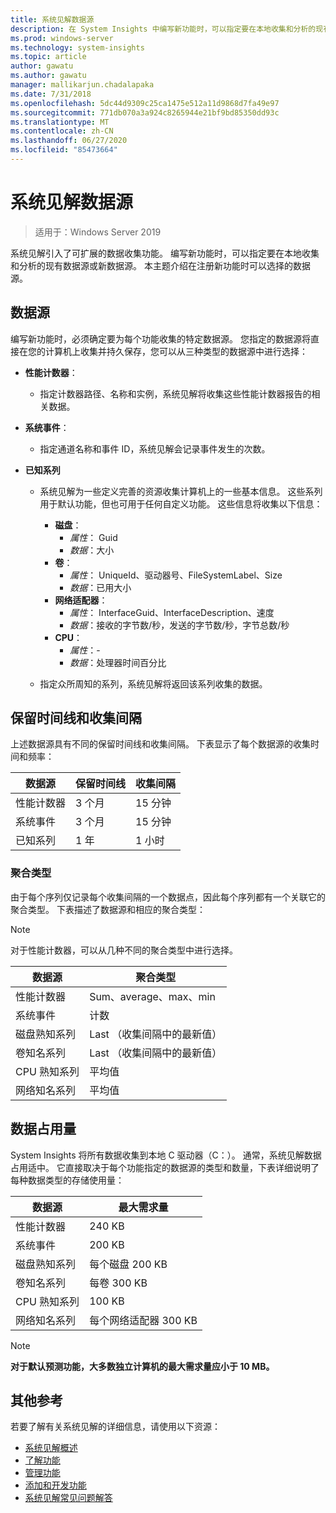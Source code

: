 ```yaml
---
title: 系统见解数据源
description: 在 System Insights 中编写新功能时，可以指定要在本地收集和分析的现有数据源或新数据源。 本主题介绍在注册新功能时可以选择的数据源。
ms.prod: windows-server
ms.technology: system-insights
ms.topic: article
author: gawatu
ms.author: gawatu
manager: mallikarjun.chadalapaka
ms.date: 7/31/2018
ms.openlocfilehash: 5dc44d9309c25ca1475e512a11d9868d7fa49e97
ms.sourcegitcommit: 771db070a3a924c8265944e21bf9bd85350dd93c
ms.translationtype: MT
ms.contentlocale: zh-CN
ms.lasthandoff: 06/27/2020
ms.locfileid: "85473664"
---
```

# <a name="system-insights-data-sources"></a>系统见解数据源

>适用于：Windows Server 2019

系统见解引入了可扩展的数据收集功能。 编写新功能时，可以指定要在本地收集和分析的现有数据源或新数据源。 本主题介绍在注册新功能时可以选择的数据源。

## <a name="data-sources"></a>数据源
编写新功能时，必须确定要为每个功能收集的特定数据源。 您指定的数据源将直接在您的计算机上收集并持久保存，您可以从三种类型的数据源中进行选择：

- **性能计数器**：
    - 指定计数器路径、名称和实例，系统见解将收集这些性能计数器报告的相关数据。

- **系统事件**：
    - 指定通道名称和事件 ID，系统见解会记录事件发生的次数。

- **已知系列**
    - 系统见解为一些定义完善的资源收集计算机上的一些基本信息。 这些系列用于默认功能，但也可用于任何自定义功能。 这些信息将收集以下信息：

        - **磁盘**：
            - *属性*： Guid
            - *数据*：大小
        - **卷**：
            - *属性*： UniqueId、驱动器号、FileSystemLabel、Size
            - *数据*：已用大小
        - **网络适配器**：
            - *属性*： InterfaceGuid、InterfaceDescription、速度
            - *数据*：接收的字节数/秒，发送的字节数/秒，字节总数/秒
        - **CPU**：
            - *属性*：-
            - *数据*：处理器时间百分比

    - 指定众所周知的系列，系统见解将返回该系列收集的数据。


## <a name="retention-timelines-and-collection-intervals"></a>保留时间线和收集间隔
上述数据源具有不同的保留时间线和收集间隔。 下表显示了每个数据源的收集时间和频率：

| 数据源 | 保留时间线 | 收集间隔 |
| --------------- | --------------- | ----------- |
| 性能计数器 | 3 个月 | 15 分钟 |
| 系统事件 | 3 个月 | 15 分钟 |
| 已知系列 | 1 年 | 1 小时 |


### <a name="aggregation-types"></a>聚合类型
由于每个序列仅记录每个收集间隔的一个数据点，因此每个序列都有一个关联它的聚合类型。 下表描述了数据源和相应的聚合类型：

>[!NOTE]
>对于性能计数器，可以从几种不同的聚合类型中进行选择。

| 数据源 | 聚合类型 |
| --------------- | --------------- |
| 性能计数器 | Sum、average、max、min |
| 系统事件 | 计数 |
| 磁盘熟知系列 | Last （收集间隔中的最新值） |
| 卷知名系列 | Last （收集间隔中的最新值） |
| CPU 熟知系列 | 平均值 |
| 网络知名系列 | 平均值 |

## <a name="data-footprint"></a>数据占用量

System Insights 将所有数据收集到本地 C 驱动器（C：）。 通常，系统见解数据占用适中。 它直接取决于每个功能指定的数据源的类型和数量，下表详细说明了每种数据类型的存储使用量：

| 数据源 | 最大需求量 |
| --------------- | --------------- |
| 性能计数器 | 240 KB |
| 系统事件 | 200 KB |
| 磁盘熟知系列 | 每个磁盘 200 KB |
| 卷知名系列 | 每卷 300 KB |
| CPU 熟知系列 | 100 KB |
| 网络知名系列 | 每个网络适配器 300 KB |

>[!NOTE]
>**对于默认预测功能，大多数独立计算机的最大需求量应小于 10 MB。**

## <a name="additional-references"></a>其他参考
若要了解有关系统见解的详细信息，请使用以下资源：

- [系统见解概述](overview.md)
- [了解功能](understanding-capabilities.md)
- [管理功能](managing-capabilities.md)
- [添加和开发功能](adding-and-developing-capabilities.md)
- [系统见解常见问题解答](faq.md)
